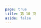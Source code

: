 ```yaml
---
page: true
title: 第 10 页
aside: false
---
```

<script setup>
import Page from "../.vitepress/theme/components/Page.vue";
import { useData } from "vitepress";
const { theme } = useData();
const posts = theme.value.posts.slice(90,100)
</script>
<Page :posts="posts" :pageCurrent="10" :pagesNum="13" />